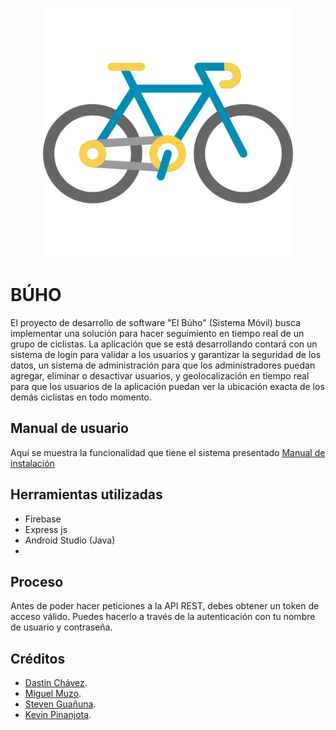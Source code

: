 <p align="center"><a href="https://offhouse.vercel.app" target="_blank"><img src="https://github.com/Miguel-EMC/CiclistasFinal/blob/master/app/src/main/res/drawable/logo.png" width="400" alt="Laravel Logo"></a></p>

# BÚHO

El proyecto de desarrollo de software "El Búho" (Sistema Móvil) busca implementar una solución para hacer seguimiento en tiempo real de un grupo de ciclistas. La aplicación que se está desarrollando contará con un sistema de login para validar a los usuarios y garantizar la seguridad de los datos, un sistema de administración para que los administradores puedan agregar, eliminar o desactivar usuarios, y geolocalización en tiempo real para que los usuarios de la aplicación puedan ver la ubicación exacta de los demás ciclistas en todo momento.



## Manual de usuario
Aquí se muestra la funcionalidad que tiene el sistema presentado
[Manual de instalación](https://www.youtube.com/watch?v=h8H4d59ng8E)
## Herramientas utilizadas 
- Firebase
- Express js
- Android Studio (Java)
- 
## Proceso

Antes de poder hacer peticiones a la API REST, debes obtener un token de acceso válido. Puedes hacerlo a través de la autenticación con tu nombre de usuario y contraseña.




## Créditos

- [Dastin Chávez](https://github.com/Dustinouwu).
- [Miguel Muzo](https://github.com/Miguel-EMC).
- [Steven Guañuna](https://github.com/Seknys).
- [Kevin Pinanjota](https://github.com/kevinpinan).
